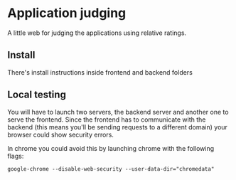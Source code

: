 # Application judging  

A little web for judging the applications using relative ratings.

Install  
-------

There's install instructions inside frontend and backend folders  

Local testing  
-------------

You will have to launch two servers, the backend server and another one to serve the frontend. Since the frontend has to communicate with the backend (this means you'll be sending requests to a different domain) your browser could show security errors.  

In chrome you could avoid this by launching chrome with the following flags:  

    google-chrome --disable-web-security --user-data-dir="chromedata"  
  
